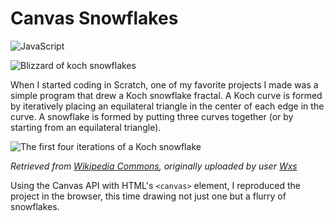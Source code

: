 # Canvas Snowflakes
![JavaScript](https://img.shields.io/badge/javascript-%23323330.svg?style=for-the-badge&logo=javascript&logoColor=%23F7DF1E)

![Blizzard of koch snowflakes](assets/blizzard.png)

When I started coding in Scratch, one of my favorite projects I made was a simple program that drew a Koch snowflake fractal. A Koch curve is formed by iteratively placing an equilateral triangle in the center of each edge in the curve. A snowflake is formed by putting three curves together (or by starting from an equilateral triangle).

![The first four iterations of a Koch snowflake](assets/koch-iterations.jpg)

*Retrieved from [Wikipedia Commons](https://en.wikipedia.org/wiki/Koch_snowflake#/media/File:KochFlake.svg), originally uploaded by user [Wxs](https://commons.wikimedia.org/wiki/User:Wxs)*

Using the Canvas API with HTML's `<canvas>` element, I reproduced the project in the browser, this time drawing not just one but a flurry of snowflakes.